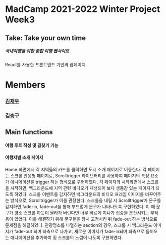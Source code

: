 # MadCamp 2021-2022 Winter Project Week3

## Take: Take your own time
##### 국내여행을 위한 종합 여행 웹사이트
React를 사용한 프론트엔드 기반의 웹페이지
# Members
### [김재우](https://github.com/jjwwk0)
### [김승구](https://github.com/seungkukim)

## Main functions
#### 여행 루트 작성 및 길찾기 기능



#### 여행지별 소개 페이지
  Home 화면에서 각 지역들의 카드를 클릭하면 도시 소개 페이지로 이동한다. 각 페이지는 스크롤 반응형 페이지로, Scrolltrigger 라이브러리를 사용하여 페이지의 특정 요소가 애니메이션을 trigger 하는 형식으로 구현하였다.
  각 페이지의 시작화면에서 스크롤을 시작하면, 백그라운드에 지역 관련 비디오가 재생되어 보다 생동감 있는 페이지가 되도록 하였다. 스크롤 이벤트를 감지하면 백그라운드의 비디오 프레임 이미지를 바꾸어주는 방식으로, Scrolltrigger가 이를 관장한다.
 스크롤을 내릴 시 Scrolltrigger가 문구를 감지하면 fade-in, fade-out을 통해 부드럽게 문구가 나타나도록 구현하였다. 이 때 문구가 평소 스크롤 하듯이 올라가 버린다면 너무 빠르게 지나가 집중을 분산시키는 부작용이 있었다. 이를 해결하기 위해 문구들을 잠시 고정시킨 뒤 fade-out 하는 방식으로 문제점을 해결하였다.
관광명소를 나열하는 section의 경우, 스크롤 시 백그라운드 이미지가 fade-out 되며 좌측으로 나가고, 새로운 이미지가 fade-in되며 좌측으로 들어오는 애니메이션을 추가하여 횡 스크롤의 느낌이 나도록 구현하였다.

